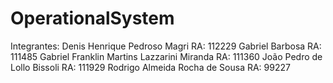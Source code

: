 # OperationalSystem

Integrantes:
Denis Henrique Pedroso Magri     		RA: 112229
Gabriel Barbosa 				RA: 111485
Gabriel Franklin Martins Lazzarini Miranda 	RA: 111360
João Pedro de Lollo Bissoli 			RA: 111929
Rodrigo Almeida Rocha de Sousa 			RA: 99227
